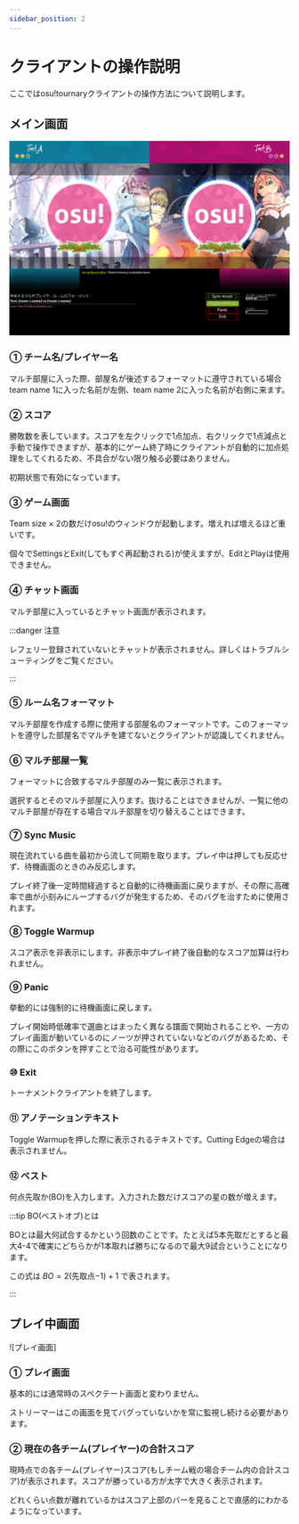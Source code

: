 ```yaml
---
sidebar_position: 2
---
```


# クライアントの操作説明

ここではosu!tournaryクライアントの操作方法について説明します。

## メイン画面

![メイン画面](/img/osu_tournary/main.png)

### ① チーム名/プレイヤー名

マルチ部屋に入った際、部屋名が後述するフォーマットに遵守されている場合team name 1に入った名前が左側、team name 2に入った名前が右側に来ます。

### ② スコア

勝敗数を表しています。スコアを左クリックで1点加点、右クリックで1点減点と手動で操作できますが、基本的にゲーム終了時にクライアントが自動的に加点処理をしてくれるため、不具合がない限り触る必要はありません。

初期状態で有効になっています。

### ③ ゲーム画面

Team size × 2の数だけosu!のウィンドウが起動します。増えれば増えるほど重いです。

個々でSettingsとExit(してもすぐ再起動される)が使えますが、EditとPlayは使用できません。

### ④ チャット画面

マルチ部屋に入っているとチャット画面が表示されます。

:::danger 注意

レフェリー登録されていないとチャットが表示されません。詳しくはトラブルシューティングをご覧ください。

:::

### ⑤ ルーム名フォーマット

マルチ部屋を作成する際に使用する部屋名のフォーマットです。このフォーマットを遵守した部屋名でマルチを建てないとクライアントが認識してくれません。

### ⑥ マルチ部屋一覧

フォーマットに合致するマルチ部屋のみ一覧に表示されます。

選択するとそのマルチ部屋に入ります。抜けることはできませんが、一覧に他のマルチ部屋が存在する場合マルチ部屋を切り替えることはできます。

### ⑦ Sync Music

現在流れている曲を最初から流して同期を取ります。プレイ中は押しても反応せず、待機画面のときのみ反応します。

プレイ終了後一定時間経過すると自動的に待機画面に戻りますが、その際に高確率で曲が小刻みにループするバグが発生するため、そのバグを治すために使用されます。

### ⑧ Toggle Warmup

スコア表示を非表示にします。非表示中プレイ終了後自動的なスコア加算は行われません。

### ⑨ Panic

挙動的には強制的に待機画面に戻します。

プレイ開始時低確率で選曲とはまったく異なる譜面で開始されることや、一方のプレイ画面が動いているのにノーツが押されていないなどのバグがあるため、その際にこのボタンを押すことで治る可能性があります。

### ⑩ Exit

トーナメントクライアントを終了します。

### ⑪ アノテーションテキスト

Toggle Warmupを押した際に表示されるテキストです。Cutting Edgeの場合は表示されません。

### ⑫ ベスト

何点先取か(BO)を入力します。入力された数だけスコアの星の数が増えます。

:::tip BO(ベストオブ)とは

BOとは最大何試合するかという回数のことです。たとえば5本先取だとすると最大4-4で確実にどちらかが1本取れば勝ちになるので最大9試合ということになります。

この式は $BO=2($先取点$-1)+1$ で表されます。

:::

## プレイ中画面

![プレイ画面]

### ① プレイ画面

基本的には通常時のスペクテート画面と変わりません。

ストリーマーはこの画面を見てバグっていないかを常に監視し続ける必要があります。

### ② 現在の各チーム(プレイヤー)の合計スコア

現時点での各チーム(プレイヤー)スコア(もしチーム戦の場合チーム内の合計スコア)が表示されます。スコアが勝っている方が太字で大きく表示されます。

どれくらい点数が離れているかはスコア上部のバーを見ることで直感的にわかるようになっています。
